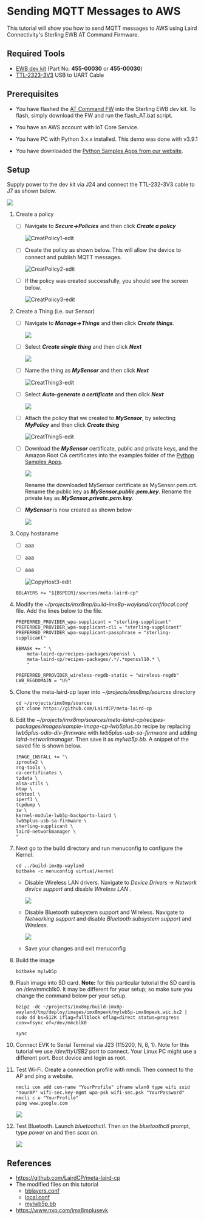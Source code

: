 # Sending MQTT Messages to AWS

This tutorial will show you how to send MQTT messages to AWS using Laird Connectivity's Sterling EWB AT Command Firmware.

## Required Tools

   - [EWB dev kit](https://www.lairdconnect.com/wireless-modules/wifi-modules-bluetooth/sterling-ewb-iot-module) (Part No. **455-00030** or **455-00030**)
   - [TTL-2323-3V3](https://ftdichip.com/products/ttl-232r-3v3/) USB to UART Cable

     

## Prerequisites

   - You have flashed the [AT Command FW](https://www.lairdconnect.com/wireless-modules/wifi-modules-bluetooth/sterling-ewb-iot-module#documentation) into the Sterling EWB dev kit. To flash, simply download the FW and run the flash_AT.bat script.

   - You have an AWS account with IoT Core Service.

   - You have PC with Python 3.x.x installed. This demo was done with v3.9.1

   - You have downloaded the [Python Samples Apps from our website](https://www.lairdconnect.com/documentation/command-set-python-sample-applications-sterling-ewb).

     

## Setup

Supply power to the dev kit via J24 and connect the TTL-232-3V3 cable to J7 as shown below.

   ![](../images/mqtt-aws/Setup.PNG)

  

1. Create a policy

   - [ ] Navigate to ***Secure->Policies*** and then click ***Create a policy***

     ![CreatPolicy1-edit](../images/mqtt-aws/CreatPolicy1-edit.PNG)

   

   - [ ] Create the policy as shown below. This will allow the device to connect and publish MQTT messages.

     ![CreatPolicy2-edit](..\images\mqtt-aws\CreatPolicy2-edit.PNG)

     

   - [ ] If the policy was created successfully, you should see the screen below.

     ![CreatPolicy3-edit](..\images\mqtt-aws\CreatPolicy3-edit.PNG)

     

2. Create a Thing (i.e. our Sensor)

   - [ ] Navigate to ***Manage->Things*** and then click ***Create things***.

     ![](..\images\mqtt-aws\CreatThing1-edit.PNG)

     

   - [ ] Select ***Create single thing*** and then click ***Next***

     ![](..\images\mqtt-aws\CreatThing2-edit.PNG)

     

   - [ ] Name the thing as ***MySensor*** and then click ***Next***

     ![CreatThing3-edit](..\images\mqtt-aws\CreatThing3-edit.PNG)	

   - [ ] Select ***Auto-generate a certificate*** and then click ***Next*** 

     ![](..\images\mqtt-aws\CreatThing4-edit.png)

     

   - [ ] Attach the policy that we created to ***MySensor***, by selecting ***MyPolicy*** and then click ***Create thing***

     ![CreatThing5-edit](..\images\mqtt-aws\CreatThing5-edit.PNG)

     

   - [ ] Download the ***MySensor*** certificate, public and private keys, and the Amazon Root CA certificates into the examples folder of the [Python Samples Apps](https://www.lairdconnect.com/documentation/command-set-python-sample-applications-sterling-ewb).

     ![](C:\GitHub\My-EWB-Tutorials\images\mqtt-aws\CreatThing6-edit.png)

     

     Rename the downloaded MySensor certificate as MySensor.pem.crt. Rename the public key as ***MySensor.public.pem.key***. Rename the private key as ***MySensor.private.pem.key***.

     

   - [ ] ***MySensor*** is now created as shown below

     ![](C:\GitHub\My-EWB-Tutorials\images\mqtt-aws\CreatThing7-edit.png)

     

3. Copy hostaname

   - [ ] aaa

     

   - [ ] aaa

   - [ ] aaa

     ![CopyHost3-edit](..\images\mqtt-aws\CopyHost3-edit.PNG)

   ```
   BBLAYERS += "${BSPDIR}/sources/meta-laird-cp" 
   ```

   

4. Modify the  *~/projects/imx8mp/build-imx8p-wayland/conf/local.conf* file.  Add the lines below to the file.

   ```
   PREFERRED_PROVIDER_wpa-supplicant = "sterling-supplicant" 
   PREFERRED_PROVIDER_wpa-supplicant-cli = "sterling-supplicant" 
   PREFERRED_PROVIDER_wpa-supplicant-passphrase = "sterling-supplicant" 
   
   BBMASK += " \ 
       meta-laird-cp/recipes-packages/openssl \ 
       meta-laird-cp/recipes-packages/.*/.*openssl10.* \ 
       "
   
   PREFERRED_RPROVIDER_wireless-regdb-static = "wireless-regdb" 
   LWB_REGDOMAIN = "US" 
   ```

   

5. Clone the meta-laird-cp layer into *~/projects/imx8mp/sources* directory

   ```
   cd ~/projects/imx8mp/sources
   git clone https://github.com/LairdCP/meta-laird-cp
   ```

   

6. Edit the *~/projects/imx8mp/sources/meta-laird-cp/recipes-packages/images/sample-image-cp-lwb5plus.bb* recipe by replacing *lwb5plus-sdio-div-firmware* with *lwb5plus-usb-sa-firmware* and adding *laird-networkmanager*. Then save it as *mylwb5p.bb*. A snippet of the saved file is shown below.

   ```
   IMAGE_INSTALL += "\ 
   iproute2 \ 
   rng-tools \ 
   ca-certificates \ 
   tzdata \ 
   alsa-utils \ 
   htop \ 
   ethtool \ 
   iperf3 \ 
   tcpdump \ 
   iw \ 
   kernel-module-lwb5p-backports-laird \ 
   lwb5plus-usb-sa-firmware \ 
   sterling-supplicant \ 
   laird-networkmanager \ 
   " 
   ```

   


7. Next go to the build directory and run menuconfig to configure the Kernel.

   ```
   cd ../build-imx8p-wayland 
   bitbake -c menuconfig virtual/kernel
   
   ```

   - Disable Wireless LAN drivers. Navigate to *Device Drivers* -> *Network device support* and disable *Wireless LAN* .

     

     ![](../images/dongle/wlan-kernel-setting.PNG)

     

   - Disable Bluetooth subsystem support and Wireless. Navigate to *Networking support* and disable *Bluetooth subsystem* *support* and *Wireless*.

     

     ![](../images/dongle/bt-wireless-kernel-setting.PNG)

     
     
   - Save your changes and exit menuconfig

     

8. Build the image

    ```
    bitbake mylwb5p
    ```

    

9. Flash image into SD card. **Note:** for this particular tutorial the SD card is on /dev/mmcblk0. It may be different for your setup; so make sure you change the command below per your setup.

    ```
    bzip2 -dc ~/projects/imx8mp/build-imx8p-wayland/tmp/deploy/images/imx8mpevk/mylwb5p-imx8mpevk.wic.bz2 | sudo dd bs=512K iflag=fullblock oflag=direct status=progress conv=fsync of=/dev/mmcblk0
    
    sync
    ```

    

10. Connect EVK to Serial Terminal via J23 (115200, N, 8, 1). Note for this tutorial we use */dev/ttyUSB2* port to connect. Your Linux PC might use a different port. Boot device and login as root.

    

11. Test Wi-Fi. Create a connection profile with nmcli. Then connect to the AP and ping a website.

     ```
     nmcli con add con-name "YourProfile" ifname wlan0 type wifi ssid "YourAP" wifi-sec.key-mgmt wpa-psk wifi-sec.psk "YourPassword" 
     nmcli c u "YourProfile" 
     ping www.google.com
     ```

     ![](../images/dongle/ping.png)

     

12. Test Bluetooth. Launch *bluetoothctl*. Then on the *bluetoothctl* prompt, type *power on* and then *scan on*.

     

     ![](../images/dongle/BTScan.png)

     

## References

- https://github.com/LairdCP/meta-laird-cp
- The modified files on this tutorial
  - [bblayers.conf](../src/dongle/bblayers.conf)
  - [local.conf](../src/dongle/local.conf)
  - [mylwb5p.bb](../src/dongle/mylwb5p.bb)
- https://www.nxp.com/imx8mplusevk